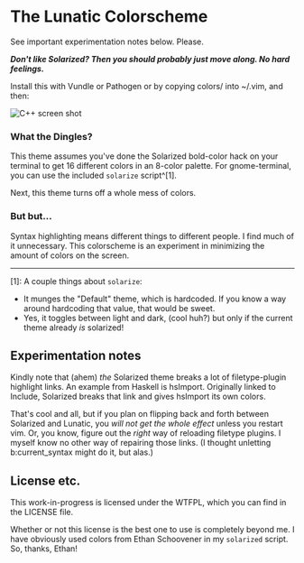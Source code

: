 # The Lunatic Colorscheme

See important experimentation notes below. Please.

***Don't like Solarized? Then you should probably just move along. No hard
feelings.***

Install this with Vundle or Pathogen or by copying colors/ into ~/.vim, and then:

![C++ screen shot](http://i.imgur.com/WiqJMEm.png)

### What the Dingles?

<!-- Comments are cool. -->

This theme assumes you've done the Solarized bold-color hack on your terminal to
get 16 different colors in an 8-color palette. For gnome-terminal, you can use
the included `solarize` script^[1].

Next, this theme turns off a whole mess of colors.

### But but...

Syntax highlighting means different things to different people. I find much of
it unnecessary. This colorscheme is an experiment in minimizing the amount of
colors on the screen.

---

[1]: A couple things about `solarize`:

* It munges the "Default" theme, which is hardcoded. If you know a way around
  hardcoding that value, that would be sweet.
* Yes, it toggles between light and dark, (cool huh?) but only if the current
  theme already *is* solarized!

## Experimentation notes

Kindly note that (ahem) *the* Solarized theme breaks a lot of filetype-plugin
highlight links. An example from Haskell is hsImport. Originally linked to
Include, Solarized breaks that link and gives hsImport its own colors.

That's cool and all, but if you plan on flipping back and forth between
Solarized and Lunatic, you *will not get the whole effect* unless you restart
vim. Or, you know, figure out the *right* way of reloading filetype plugins. I
myself know no other way of repairing those links. (I thought unletting
b:current_syntax might do it, but alas.)

## License etc.

This work-in-progress is licensed under the WTFPL, which you can find in the
LICENSE file.

Whether or not this license is the best one to use is completely beyond me. I
have obviously used colors from Ethan Schoovener in my `solarized` script.  So,
thanks, Ethan!
